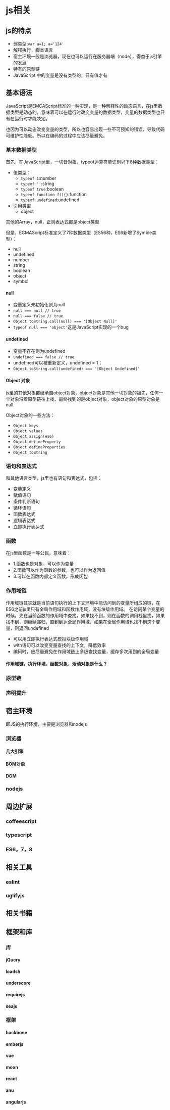 # js相关

## js的特点

- 弱类型:`var a=1; a='124'`
- 解释执行，脚本语言
- 宿主环境一般是浏览器，现在也可以运行在服务器端（node），得益于js引擎的发展
- 特有的原型链
- JavaScript 中的变量是没有类型的，只有值才有

## 基本语法

JavaScript是EMCAScript标准的一种实现，是一种解释性的动态语言，在js里数据类型是动态的，意味着可以在运行时改变变量的数据类型，变量的数据类型也只有在运行时才能决定。

也因为可以动态改变变量的类型，所以也容易出现一些不可预知的错误，导致代码可维护性降低。所以在编码的过程中应该尽量避免。

### 基本数据类型
首先，在JavaScript里，一切皆对象。typeof运算符能识别以下6种数据类型：

- 值类型：
    + `typeof 1`:number
    + `typeof ''`:string
    + `typeof true`:boolean
    + `typeof function f(){}`:function
    + `typeof undefined`:undefined
- 引用类型
    + object

其他的Array，null，正则表达式都是object类型

但是，ECMAScript标准定义了7种数据类型（ES56种，ES6新增了Symble类型）：
- null
- undefined
- number
- string
- boolean
- object
- symbol

#### null

- 变量定义未初始化则为null
- `null === null // true`
- `null === false // true`
- `Object.toString.call(null) === '[Object Null]'`
- `typeof null === 'object'`这是JavaScript实现的一个bug

#### undefined
- 变量不存在则为undefined
- `undefined === false // true`
- undefined可以被重新定义，undefined = 1；
- `Object.toString.call(undefined) === '[Object Undefined]'`

#### Object 对象

js里的其他对象都继承自object对象，object对象是其他一切对象的祖先，任何一个对象沿着原型链往上找，最终找到的是object对象，object对象的原型对象是null.

Object对象的一些方法：

- `Object.keys`
- `Object.values`
- `Object.assign(es6)`
- `Object.defineProperty`
- `Object.defineProperties`
- `Object.toString`

### 语句和表达式

和其他语言类型，js里也有语句和表达式，包括：
- 变量定义
- 赋值语句
- 条件判断语句
- 循环语句
- 函数表达式
- 逻辑表达式
- 立即执行表达式

### 函数

在js里函数是一等公民，意味着：
- 1.函数也是对象，可以作为变量
- 2.函数可以作为函数的参数，也可以作为返回值
- 3.可以在函数内部定义函数，形成闭包

### 作用域链

作用域链其实就是当前语句执行的上下文环境中能访问到的变量所组成的链，在ES6之前js里只有全局作用域和函数作用域，没有块级作用域。
在访问某个变量的时候，先在当前函数的作用域中查找，如果找不到，则在函数的调用栈里找，如果找不到，则继续递归，直到到达全局作用域，如果在全局作用域也找不到这个变量，则返回undefined

- 可以用立即执行表达式模拟块级作用域
- with语句可以改变变量查找的上下文，降低效率
- 编码时，应尽量避免在作用域链上多级查找变量，缓存多次用到的全局变量

#### 作用域链，执行环境，函数对象，活动对象是什么？

### 原型链

### 声明提升

## 宿主环境

即JS的执行环境，主要是浏览器和nodejs
### 浏览器

#### 几大引擎

#### BOM对象

#### DOM

### nodejs

## 周边扩展

### coffeescript

### typescript

### ES6，7，8

## 相关工具

### eslint

### uglifyjs

## 相关书籍

## 框架和库

### 库

#### jQuery

#### loadsh

#### underscore

#### requirejs

#### seajs

### 框架

#### backbone

#### emberjs

#### vue

#### moon

#### react

#### anu

#### angularjs



